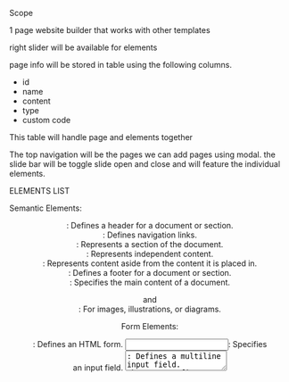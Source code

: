 Scope

1 page website builder that works with other templates

right slider will be available for elements

page info will be stored in table using the following columns. 
 - id
 - name
 - content
 - type
 - custom code
 
This table will handle page and elements together 


The top navigation will be the pages we can add pages using modal.
the slide bar will be toggle slide open and close and will feature the individual elements.


ELEMENTS LIST


Semantic Elements:

<header>: Defines a header for a document or section.
<nav>: Defines navigation links.
<section>: Represents a section of the document.
<article>: Represents independent content.
<aside>: Represents content aside from the content it is placed in.
<footer>: Defines a footer for a document or section.
<main>: Specifies the main content of a document.
<figure> and <figcaption>: For images, illustrations, or diagrams.

Form Elements:

<form>: Defines an HTML form.
<input>: Specifies an input field.
<textarea>: Defines a multiline input field.
<button>: Defines a clickable button.
<select>: Defines a drop-down list.
<option>: Defines an option in a drop-down list.
<label>: Defines a label for an input element.
<fieldset> and <legend>: Groups related elements in a form.

Media Elements:

<img>: Embeds an image.
<audio>: Embeds audio content.
<video>: Embeds video content.

Text Content Elements:

<h1> to <h6>: Header elements.
<p>: Paragraph element.
<a>: Anchor element for hyperlinks.
<strong>: Defines important text.
<em>: Defines emphasized text.
<blockquote>: Defines a block of quoted text.
<code>: Represents a piece of computer code.
<pre>: Preformatted text.
<small>


